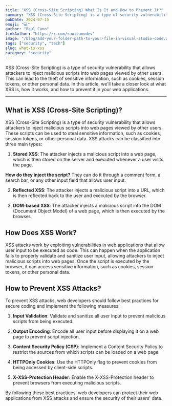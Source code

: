 ```yaml
---
title: "XSS (Cross-Site Scripting) What Is It and How to Prevent It?"
summary: "XSS (Cross-Site Scripting) is a type of security vulnerability that allows attackers to inject malicious scripts into web pages viewed by other users. Learn what XSS is, how it works, and how to prevent it in your web applications."
pubDate: 2024-07-15
emoji: "💻"
author: "Raul Cano"
linkAuthor: "https://x.com/raulcanodev"
image: "/blog/add-your-folder-path-to-your-file-in-visual-studio-code.webp"
tags: ["security", "tech"]
slug: what-is-xss
category: "security"
---
```


XSS (Cross-Site Scripting) is a type of security vulnerability that allows attackers to inject malicious scripts into web pages viewed by other users. This can lead to the theft of sensitive information, such as cookies, session tokens, or other personal data. In this article, we'll take a closer look at what XSS is, how it works, and how to prevent it in your web applications.

---

## What is XSS (Cross-Site Scripting)?

XSS (Cross-Site Scripting) is a type of security vulnerability that allows attackers to inject malicious scripts into web pages viewed by other users. These scripts can be used to steal sensitive information, such as cookies, session tokens, or other personal data. XSS attacks can be classified into three main types:

1. **Stored XSS**: The attacker injects a malicious script into a web page, which is then stored on the server and executed whenever a user visits the page.

**How do they inject the script?**
They can do it through a comment form, a search bar, or any other input field that allows user input.

2. **Reflected XSS**: The attacker injects a malicious script into a URL, which is then reflected back to the user and executed by the browser.

3. **DOM-based XSS**: The attacker injects a malicious script into the DOM (Document Object Model) of a web page, which is then executed by the browser.

## How Does XSS Work?

XSS attacks work by exploiting vulnerabilities in web applications that allow user input to be executed as code. This can happen when the application fails to properly validate and sanitize user input, allowing attackers to inject malicious scripts into web pages. Once the script is executed by the browser, it can access sensitive information, such as cookies, session tokens, or other personal data.

## How to Prevent XSS Attacks?

To prevent XSS attacks, web developers should follow best practices for secure coding and implement the following measures:

1. **Input Validation**: Validate and sanitize all user input to prevent malicious scripts from being executed.

2. **Output Encoding**: Encode all user input before displaying it on a web page to prevent script injection.

3. **Content Security Policy (CSP)**: Implement a Content Security Policy to restrict the sources from which scripts can be loaded on a web page.

4. **HTTPOnly Cookies**: Use the HTTPOnly flag to prevent cookies from being accessed by client-side scripts.

5. **X-XSS-Protection Header**: Enable the X-XSS-Protection header to prevent browsers from executing malicious scripts.

By following these best practices, web developers can protect their web applications from XSS attacks and ensure the security of their users' data.